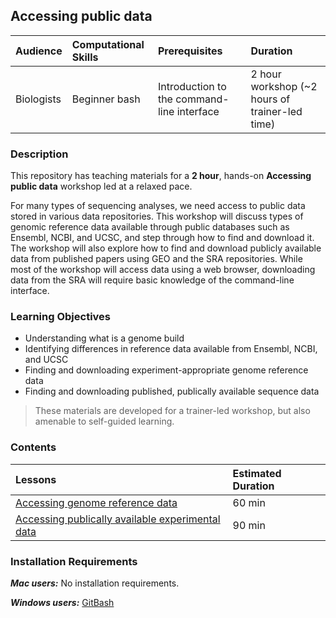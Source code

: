 ## Accessing public data

| Audience | Computational Skills | Prerequisites | Duration |
:----------|:----------|:----------|:----------|
| Biologists | Beginner bash | Introduction to the command-line interface | 2 hour workshop (~2 hours of trainer-led time)|


### Description

This repository has teaching materials for a **2 hour**, hands-on **Accessing public data** workshop led at a relaxed pace. 

For many types of sequencing analyses, we need access to public data stored in various data repositories. This workshop will discuss types of genomic reference data available through public databases such as Ensembl, NCBI, and UCSC, and step through how to find and download it. The workshop will also explore how to find and download publicly available data from published papers using GEO and the SRA repositories. While most of the workshop will access data using a web browser, downloading data from the SRA will require basic knowledge of the command-line interface. 

### Learning Objectives

* Understanding what is a genome build
* Identifying differences in reference data available from Ensembl, NCBI, and UCSC
* Finding and downloading experiment-appropriate genome reference data
* Finding and downloading published, publically available sequence data

> These materials are developed for a trainer-led workshop, but also amenable to self-guided learning.


### Contents

| Lessons            | Estimated Duration |
|:------------------------|:----------|
|[Accessing genome reference data]() | 60 min |
|[Accessing publically available experimental data]() | 90 min |

### Installation Requirements

***Mac users:***
No installation requirements.

***Windows users:***
[GitBash](https://git-scm.com/download/win)


